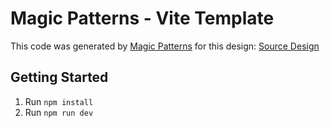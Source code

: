 # Magic Patterns - Vite Template

This code was generated by [Magic Patterns](https://magicpatterns.com) for this design: [Source Design](https://magicpatterns.com/c/8xxGgqDg4rK6DmM2r7zUMa)

## Getting Started

1. Run `npm install`
2. Run `npm run dev`
